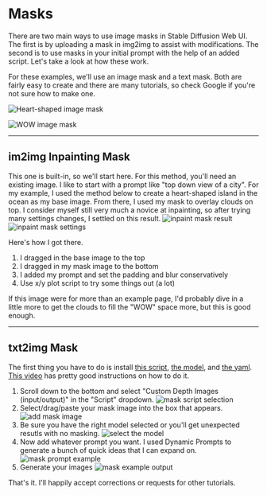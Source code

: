 # Masks
There are two main ways to use image masks in Stable Diffusion Web UI.  The first is by uploading a mask in img2img to assist with modifications.  The second is to use masks in your initial prompt with the help of an added script.  Let's take a look at how these work.

For these examples, we'll use an image mask and a text mask.  Both are fairly easy to create and there are many tutorials, so check Google if you're not sure how to make one.

![Heart-shaped image mask](./images/heart.jpg "Heart-shaped image mask")

![WOW image mask](./images/wow.png "WOW image mask")

----
## im2img Inpainting Mask
This one is built-in, so we'll start here.  For this method, you'll need an existing image.  I like to start with a prompt like "top down view of a city".  For my example, I used the method below to create a heart-shaped island in the ocean as my base image.  From there, I used my mask to overlay clouds on top.  I consider myself still very much a novice at inpainting, so after trying many settings changes, I settled on this result.
![inpaint mask result](./images/inpaint-mask.png "inpaint mask result")
![inpaint mask settings](./images/inpaint-mask-settings.png "inpaint mask settings")

Here's how I got there.

1. I dragged in the base image to the top
2. I dragged in my mask image to the bottom
3. I added my prompt and set the padding and blur conservatively
4. Use x/y plot script to try some things out (a lot)

If this image were for more than an example page, I'd probably dive in a little more to get the clouds to fill the "WOW" space more, but this is good enough.

----

## txt2img Mask
The first thing you have to do is install [this script](https://github.com/AnonymousCervine/depth-image-io-for-SDWebui), [the model](https://huggingface.co/stabilityai/stable-diffusion-2-depth), and [the yaml](https://raw.githubusercontent.com/Stability-AI/stablediffusion/main/configs/stable-diffusion/v2-midas-inference.yaml).  [This video](https://www.youtube.com/watch?v=sNcEhR65pw0) has pretty good instructions on how to do it.

1. Scroll down to the bottom and select "Custom Depth Images (input/output)" in the "Script" dropdown.
![mask script selection](./images/mask-script-selection.png "mask script selection")
2. Select/drag/paste your mask image into the box that appears.
![add mask image](./images/add-mask.png "add mask image")
3. Be sure you have the right model selected or you'll get unexpected resutls with no masking.
![select the model](./images/select-the-model.png "select the model")
4. Now add whatever prompt you want.  I used Dynamic Prompts to generate a bunch of quick ideas that I can expand on.
![mask prompt example](./images/mask-prompt-example.png "mask prompt example")
5. Generate your images
![mask example output](./images/mask-output.png "mask example output")

That's it.  I'll happily accept corrections or requests for other tutorials.